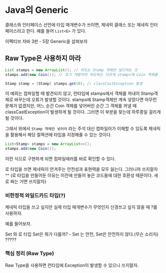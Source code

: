 # Java의 Generic

클래스와 인터페이스 선언에 타입 매개변수가 쓰이면, 제네릭 클래스 또는 제네릭 인터페이스라고 한다. 예를 들어 `List<E>` 가 있다.

이펙티브 자바 3판 - 5장 Generic을 살펴보자

## Raw Type은 사용하지 마라

```java
List stamps = new ArrayList(); // 의도는 Stamp 객체만 넣으려는 것
stamps.add(new Coin()); // 초기 개발자의 의도와는 다르게 stamps에 Coin 객체를 넣었다. 넣을 때는 아무 문제 없다.

Stamp stamp = (Stamp) stamps.get(0); // classCastException 발생
```

이 예외는 컴파일할 때 발견되지 않고, 런타임에 stamps에서 객체를 꺼내어 Stamp객체로 바꾸는데 오류가 발생할 것이다. stamps에 Stamp객체만 계속 넣었다면 아무런 문제가 없겠지만, 어느 순간 Coin 객체를 넣어버린 순간 그 객체를 꺼낼 때 classCastException이 발생하게 될 것이다. 그러면 이 부분을 찾는데 하루종일 걸리게 될 것이다.

그래서 위에서 `Stamp 객체만 넣어라` 라는 주석 대신 컴파일러가 이해할 수 있도록 제네릭을 활용해서 해당 컬렉션에 타입을 지정해줄 수 있는 것이다.

```java
List<Stamp> stamps = new ArrayList<>();
stamps.add(new Coin());
```

이런 식으로 구현하게 되면 컴파일에러를 바로 확인할 수 있다.

로 타입을 쓰면 제네릭이 안겨주는 안전성과 표현력을 모두 잃는다. 그러니까 쓰지말자 ^^ (로 타입을 만들어둔 이유는 이전에 만들어 놓은 코드들에 대한 호환성 때문이다. 새로 짜는 거면 쓰지말자)

### 비한정적 와일드카드 타입(?)

제네릭 타입을 쓰고 싶지만 실제 타입 매개변수가 무엇인지 신경쓰고 싶지 않을 때 ?를 사용하자.

예를 들어보자.

Set<?> 와 로 타입 Set은 뭐가 다를까? - Set<?> 는 안전, Set은 안전하지 않다.(무슨 소리지) ?????

### 핵심 정리 (Raw Type)

Raw Type을 사용하면 런타임에 Exception이 발생할 수 있으니 쓰지말자.
